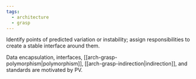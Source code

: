 ```yaml
---
tags:
  - architecture
  - grasp
---
```

Identify points of predicted variation or instability; assign responsibilities to create a stable interface around them. 

Data encapsulation, interfaces, [[arch-grasp-polymorphism|polymorphism]], [[arch-grasp-indirection|indirection]], and standards are motivated by PV.
